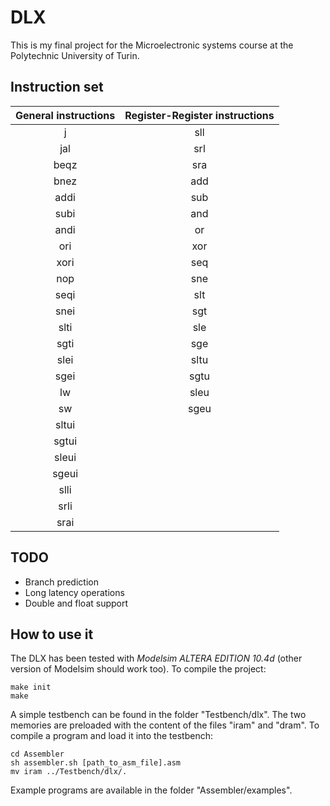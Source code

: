# DLX

This is my final project for the Microelectronic systems course at the Polytechnic University of Turin.

## Instruction set

|General instructions | Register-Register instructions|
|:-------------------:|:-----------------------------:| 
| j 		      | 			sll|
|jal | srl|
|beqz | sra|
|bnez | add|
|addi | sub|
|subi | and|
|andi | or|
|ori | xor|
|xori | seq|
|nop | sne|
|seqi | slt|
|snei | sgt|
|slti | sle|
|sgti | sge|
|slei | sltu|
|sgei | sgtu|
|lw | sleu|
|sw | sgeu|
|sltui | |
|sgtui | |
|sleui | |
|sgeui | |
|slli | |
|srli | |
|srai | |

## TODO

 - Branch prediction
 - Long latency operations
 - Double and float support

## How to use it
The DLX has been tested with *Modelsim ALTERA EDITION 10.4d* (other version of Modelsim should work too). To compile the project:

    make init
    make

A simple testbench can be found in the folder "Testbench/dlx". The two memories are preloaded with the content of the files "iram" and "dram".
To compile a program and load it into the testbench:

	cd Assembler
	sh assembler.sh [path_to_asm_file].asm
	mv iram ../Testbench/dlx/.
		
Example programs are available in the folder "Assembler/examples". 





